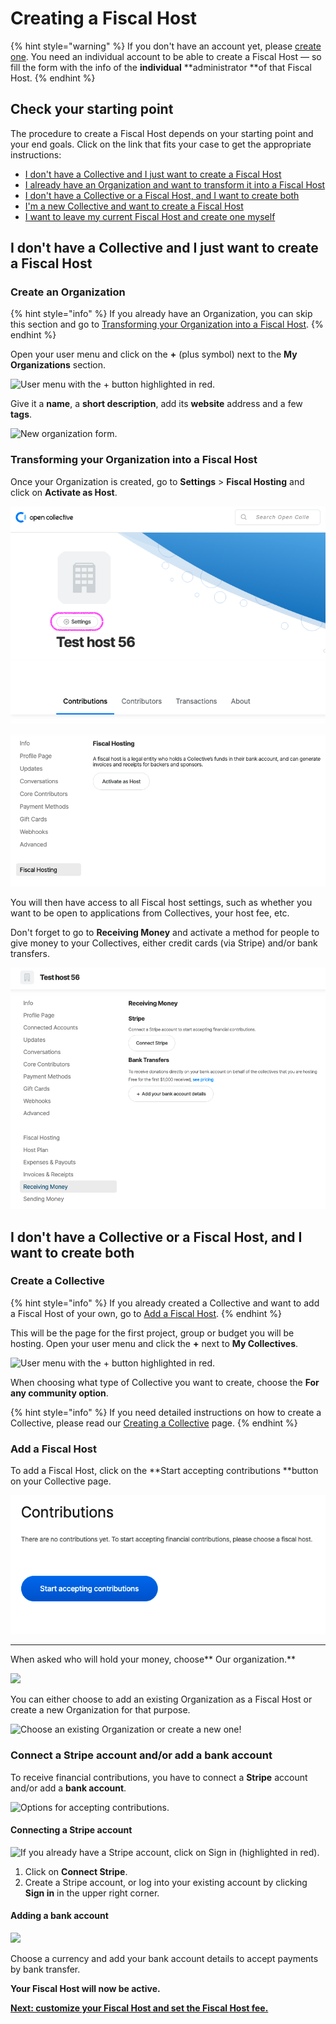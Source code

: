 # Creating a Fiscal Host

{% hint style="warning" %}
If you don't have an account yet, please [create one](https://opencollective.com/create-account). You need an individual account to be able to create a Fiscal Host — so fill the form with the info of the **individual** **administrator **of that Fiscal Host.
{% endhint %}

## Check your starting point

The procedure to create a Fiscal Host depends on your starting point and your end goals. Click on the link that fits your case to get the appropriate instructions:

* [I don't have a Collective and I just want to create a Fiscal Host](create-a-fiscal-host.md#i-dont-have-a-collective-and-i-just-want-to-create-a-fiscal-host)
* [I already have an Organization and want to transform it into a Fiscal Host](create-a-fiscal-host.md#transforming-your-organization-into-a-fiscal-host)
* [I don't have a Collective or a Fiscal Host, and I want to create both](create-a-fiscal-host.md#i-dont-have-a-collective-or-a-fiscal-host-and-i-want-to-create-both)
* [I'm a new Collective and want to create a Fiscal Host](create-a-fiscal-host.md#add-a-fiscal-host)
* [I want to leave my current Fiscal Host and create one myself](../collectives/change-fiscal-host.md)

## I don't have a Collective and I just want to create a Fiscal Host

### Create an Organization

{% hint style="info" %}
If you already have an Organization, you can skip this section and go to [Transforming your Organization into a Fiscal Host](create-a-fiscal-host.md#transforming-your-organization-into-a-fiscal-host).
{% endhint %}

Open your user menu and click on the **+** (plus symbol) next to the **My Organizations** section.

![User menu with the + button highlighted in red.](../.gitbook/assets/fiscal-host_create-a-fiscal-host_create-organization\_2020-09-27.png)

Give it a **name**, a **short description**, add its **website** address and a few **tags**.

![New organization form.](../.gitbook/assets/fiscal-host_create-a-fiscal-host_create-organization-form\_2020-09-22.png)

### Transforming your Organization into a Fiscal Host

Once your Organization is created, go to **Settings** > **Fiscal Hosting** and click on **Activate as Host**.

![](../.gitbook/assets/screen-shot-2020-08-28-at-10.46.31-am.png)

![](../.gitbook/assets/screen-shot-2020-08-28-at-10.46.19-am.png)

You will then have access to all Fiscal host settings, such as whether you want to be open to applications from Collectives, your host fee, etc.

Don't forget to go to **Receiving Money** and activate a method for people to give money to your Collectives, either credit cards (via Stripe) and/or bank transfers.

![](../.gitbook/assets/screen-shot-2020-08-28-at-10.52.14-am.png)

## I don't have a Collective or a Fiscal Host, and I want to create both

### **Create a Collective**

{% hint style="info" %}
If you already created a Collective and want to add a Fiscal Host of your own, go to [Add a Fiscal Host](create-a-fiscal-host.md#add-a-fiscal-host).
{% endhint %}

This will be the page for the first project, group or budget you will be hosting. Open your user menu and click the **+** next to **My Collectives**. 

![User menu with the + button highlighted in red.](../.gitbook/assets/fiscal-host_create-a-fiscal-host_create-a-collective\_2020-09-27.png)

When choosing what type of Collective you want to create, choose the **For any community option**.

{% hint style="info" %}
If you need detailed instructions on how to create a Collective, please read our [Creating a Collective](../collectives/create-collective.md) page.
{% endhint %}

### **Add a Fiscal Host**

To add a Fiscal Host,  click on the **Start accepting contributions **button on your Collective page.



![A message on your Collective page prompting you to choose a Fiscal Host.](../.gitbook/assets/screen-shot-2020-08-28-at-10.38.52-am.png)

****

When asked who will hold your money, choose** Our organization.**

![](../.gitbook/assets/fiscal-host_create-a-fiscal-host_who-will-hold-money\_2020-09-27.png)

You can either choose to add an existing Organization as a Fiscal Host or create a new Organization for that purpose.

![Choose an existing Organization or create a new one!](../.gitbook/assets/fiscal-host_create-a-fiscal-host_add-organization\_2020-09-27.png)

### **Connect a Stripe account and/or add a bank account**

To receive financial contributions, you have to connect a **Stripe** account and/or add a **bank account**.

![Options for accepting contributions.](../.gitbook/assets/fiscal-host_create-a-fiscal-host_accept-financial-contributions\_2020-09-27.png)

####  Connecting a Stripe account

![If you already have a Stripe account, click on Sign in (highlighted in red).](../.gitbook/assets/fiscal-host_create-a-fiscal-host_stripe-connection\_2020-09-27.png)

1. Click on **Connect Stripe**. 
2. Create a Stripe account, or log into your existing account by clicking **Sign in** in the upper right corner. 

#### Adding a bank account

![](../.gitbook/assets/fiscal-host_create-a-fiscal-host_bank-account\_2020-09-27.png)

Choose a currency and add your bank account details to accept payments by bank transfer.

**Your Fiscal Host will now be active.**

[**Next: customize your Fiscal Host and set the Fiscal Host fee.**](fiscal-host-settings/)
